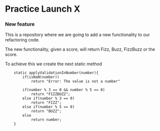 # Practice Launch X

### New feature

This is a repository where we are going to add a new functionality to our refactoring code.

The new functionality, given a score, will return Fizz, Buzz, FizzBuzz or the score.

To achieve this we create the next static method 

```
	static applyValidationInNumber(number){
        if(isNaN(number))
            return "Error: The value is not a number"
        
        if(number % 3 == 0 && number % 5 == 0)
            return "FIZZBUZZ";
        else if(number % 3 == 0)
            return "FIZZ";
        else if(number % 5 == 0)
            return "BUZZ";
        else
            return number;
    }
```